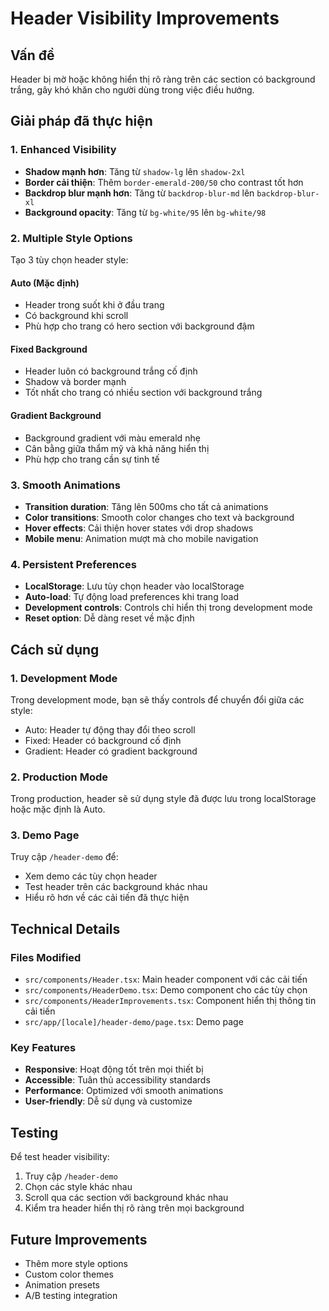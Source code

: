 # Header Visibility Improvements

## Vấn đề
Header bị mờ hoặc không hiển thị rõ ràng trên các section có background trắng, gây khó khăn cho người dùng trong việc điều hướng.

## Giải pháp đã thực hiện

### 1. Enhanced Visibility
- **Shadow mạnh hơn**: Tăng từ `shadow-lg` lên `shadow-2xl`
- **Border cải thiện**: Thêm `border-emerald-200/50` cho contrast tốt hơn
- **Backdrop blur mạnh hơn**: Tăng từ `backdrop-blur-md` lên `backdrop-blur-xl`
- **Background opacity**: Tăng từ `bg-white/95` lên `bg-white/98`

### 2. Multiple Style Options
Tạo 3 tùy chọn header style:

#### Auto (Mặc định)
- Header trong suốt khi ở đầu trang
- Có background khi scroll
- Phù hợp cho trang có hero section với background đậm

#### Fixed Background
- Header luôn có background trắng cố định
- Shadow và border mạnh
- Tốt nhất cho trang có nhiều section với background trắng

#### Gradient Background
- Background gradient với màu emerald nhẹ
- Cân bằng giữa thẩm mỹ và khả năng hiển thị
- Phù hợp cho trang cần sự tinh tế

### 3. Smooth Animations
- **Transition duration**: Tăng lên 500ms cho tất cả animations
- **Color transitions**: Smooth color changes cho text và background
- **Hover effects**: Cải thiện hover states với drop shadows
- **Mobile menu**: Animation mượt mà cho mobile navigation

### 4. Persistent Preferences
- **LocalStorage**: Lưu tùy chọn header vào localStorage
- **Auto-load**: Tự động load preferences khi trang load
- **Development controls**: Controls chỉ hiển thị trong development mode
- **Reset option**: Dễ dàng reset về mặc định

## Cách sử dụng

### 1. Development Mode
Trong development mode, bạn sẽ thấy controls để chuyển đổi giữa các style:
- Auto: Header tự động thay đổi theo scroll
- Fixed: Header có background cố định
- Gradient: Header có gradient background

### 2. Production Mode
Trong production, header sẽ sử dụng style đã được lưu trong localStorage hoặc mặc định là Auto.

### 3. Demo Page
Truy cập `/header-demo` để:
- Xem demo các tùy chọn header
- Test header trên các background khác nhau
- Hiểu rõ hơn về các cải tiến đã thực hiện

## Technical Details

### Files Modified
- `src/components/Header.tsx`: Main header component với các cải tiến
- `src/components/HeaderDemo.tsx`: Demo component cho các tùy chọn
- `src/components/HeaderImprovements.tsx`: Component hiển thị thông tin cải tiến
- `src/app/[locale]/header-demo/page.tsx`: Demo page

### Key Features
- **Responsive**: Hoạt động tốt trên mọi thiết bị
- **Accessible**: Tuân thủ accessibility standards
- **Performance**: Optimized với smooth animations
- **User-friendly**: Dễ sử dụng và customize

## Testing
Để test header visibility:
1. Truy cập `/header-demo`
2. Chọn các style khác nhau
3. Scroll qua các section với background khác nhau
4. Kiểm tra header hiển thị rõ ràng trên mọi background

## Future Improvements
- Thêm more style options
- Custom color themes
- Animation presets
- A/B testing integration
